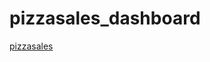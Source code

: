 # pizzasales_dashboard
[pizzasales](https://public.tableau.com/app/profile/raghuvir.kumawat7030/viz/pizza_dashboard/Home?publish=yes)





